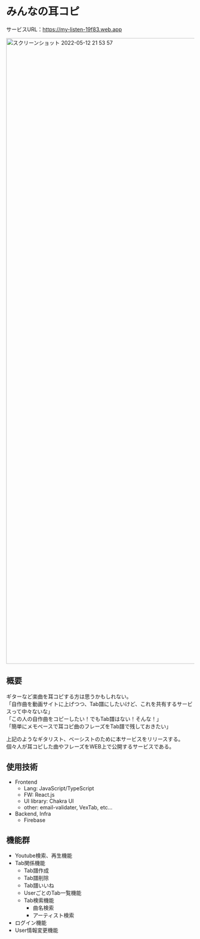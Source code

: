 # みんなの耳コピ
サービスURL：https://my-listen-19f83.web.app

<img width="1676" alt="スクリーンショット 2022-05-12 21 53 57" src="https://user-images.githubusercontent.com/89838264/168082464-986b806d-3855-467e-8b7f-5be58b40a6d6.png">

## 概要
ギターなど楽曲を耳コピする方は思うかもしれない。<br/>
「自作曲を動画サイトに上げつつ、Tab譜にしたいけど、これを共有するサービスって中々ないな」<br/>
「この人の自作曲をコピーしたい！でもTab譜はない！そんな！」<br/>
「簡単にメモベースで耳コピ曲のフレーズをTab譜で残しておきたい」<br/>

上記のようなギタリスト、ベーシストのために本サービスをリリースする。<br/>
個々人が耳コピした曲やフレーズをWEB上で公開するサービスである。

## 使用技術
+ Frontend
  + Lang: JavaScript/TypeScript
  + FW: React.js
  + UI library: Chakra UI
  + other: email-validater, VexTab, etc...
+ Backend, Infra
  + Firebase

## 機能群
  + Youtube検索、再生機能
  + Tab関係機能
    + Tab譜作成
    + Tab譜削除
    + Tab譜いいね
    + UserごとのTab一覧機能
    + Tab検索機能
      + 曲名検索
      + アーティスト検索
  + ログイン機能
  + User情報変更機能
